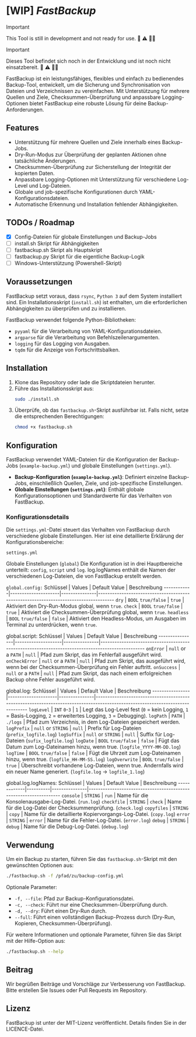 
# [WIP] _FastBackup_

> [!IMPORTANT]
> This Tool is still in development and not ready for use. :construction: :warning: :construction_worker_woman:

> [!IMPORTANT]
> Dieses Tool befindet sich noch in der Entwicklung und ist noch nicht einsatzbereit. :construction: :warning: :construction_worker_woman:

FastBackup ist ein leistungsfähiges, flexibles und einfach zu bedienendes Backup-Tool, entwickelt, um die Sicherung und Synchronisation von Dateien und Verzeichnissen zu vereinfachen. Mit Unterstützung für mehrere Quellen und Ziele, Checksummen-Überprüfung und anpassbare Logging-Optionen bietet FastBackup eine robuste Lösung für deine Backup-Anforderungen.

## Features
- Unterstützung für mehrere Quellen und Ziele innerhalb eines Backup-Jobs.
- Dry-Run-Modus zur Überprüfung der geplanten Aktionen ohne tatsächliche Änderungen.
- Checksummen-Überprüfung zur Sicherstellung der Integrität der kopierten Daten.
- Anpassbare Logging-Optionen mit Unterstützung für verschiedene Log-Level und Log-Dateien.
- Globale und job-spezifische Konfigurationen durch YAML-Konfigurationsdateien.
- Automatische Erkennung und Installation fehlender Abhängigkeiten.

## TODOs / Roadmap
- [x] Config-Dateien für globale Einstellungen und Backup-Jobs
- [ ] install.sh Skript für Abhängigkeiten
- [ ] fastbackup.sh Skript als Hauptskript
- [ ] fastbackup.py Skript für die eigentliche Backup-Logik
- [ ] Windows-Unterstützung (Powershell-Skript)

## Voraussetzungen

FastBackup setzt voraus, dass `rsync`, `Python 3` auf dem System installiert sind. Ein Installationsskript (`install.sh`) ist enthalten, um die erforderlichen Abhängigkeiten zu überprüfen und zu installieren.

FastBackup verwendet folgende Python-Bibliotheken:
- `pyyaml` für die Verarbeitung von YAML-Konfigurationsdateien.
- `argparse` für die Verarbeitung von Befehlszeilenargumenten.
- `logging` für das Logging von Ausgaben.
- `tqdm` für die Anzeige von Fortschrittsbalken.

## Installation

1. Klone das Repository oder lade die Skriptdateien herunter.
2. Führe das Installationsskript aus:
   ```bash
   sudo ./install.sh
   ```
3. Überprüfe, ob das `fastbackup.sh`-Skript ausführbar ist. Falls nicht, setze die entsprechenden Berechtigungen:
   ```bash
   chmod +x fastbackup.sh
   ```

## Konfiguration

FastBackup verwendet YAML-Dateien für die Konfiguration der Backup-Jobs (`example-backup.yml`) und globale Einstellungen (`settings.yml`).

- **Backup-Konfiguration (`example-backup.yml`)**: Definiert einzelne Backup-Jobs, einschließlich Quellen, Ziele, und job-spezifische Einstellungen.
- **Globale Einstellungen (`settings.yml`)**: Enthält globale Konfigurationsoptionen und Standardwerte für das Verhalten von FastBackup.


### Konfigurationsdetails
Die `settings.yml`-Datei steuert das Verhalten von FastBackup durch verschiedene globale Einstellungen. Hier ist eine detaillierte Erklärung der Konfigurationsbereiche:

`settings.yml`

Globale Einstellungen (`global`)
Die Konfiguration ist in drei Hauptbereiche unterteilt: `config`, `script` und `log`.
log.logNames enthält die Namen der verschiedenen Log-Dateien, die von FastBackup erstellt werden.

`global.config:`
  Schlüssel  | Values              | Default Value | Beschreibung
------------|---------------------|---------------|-------------------------------------------------------------------------------------
 `dry`      | `BOOL` `true/false` | `true`        | Aktiviert den Dry-Run-Modus global, wenn `true`.
 `check`    | `BOOL` `true/false` | `true`        | Aktiviert die Checksummen-Überprüfung global, wenn `true`.
 `headless` | `BOOL` `true/false` | `false`       | Aktiviert den Headless-Modus, um Ausgaben im Terminal zu unterdrücken, wenn `true`.

global.script:
 Schlüssel      | Values             | Default Value | Beschreibung
----------------|--------------------|---------------|-------------------------------------------------------------------------------------------------
 `onError`      | `null` or a `PATH` | `null`        | Pfad zum Skript, das im Fehlerfall ausgeführt wird.
 `onCheckError` | `null` or a `PATH` | `null`        | Pfad zum Skript, das ausgeführt wird, wenn bei der Checksummen-Überprüfung ein Fehler auftritt.
 `onSuccess`    | `null` or a `PATH` | `null`        | Pfad zum Skript, das nach einem erfolgreichen Backup ohne Fehler ausgeführt wird.

global.log:
 Schlüssel      | Values              | Default Value | Beschreibung
----------------|---------------------|---------------|-------------------------------------------------------------------------------------------------------------------------------
 `logLevel`     | `INT` `0`-`3`       | `1`           | Legt das Log-Level fest (`0` = kein Logging, `1` = Basis-Logging, `2` = erweitertes Logging, `3` = Debugging).
 `logPath`      | `PATH`              | `./logs`      | Pfad zum Verzeichnis, in dem Log-Dateien gespeichert werden.
 `logPrefix`    | `null` or `STRING`  | `null`        | Prefix für Log-Dateien (`prefix_logfile.log`)
 `logSuffix`    | `null` or `STRING`  | `null`        | Suffix für Log-Dateien (`sufix_logfile.log`)
 `logDate`      | `BOOL` `true/false` | `false`       | Fügt das Datum zum Log-Dateinamen hinzu, wenn true. (`logfile_YYYY-MM-DD.log`)
 `logTime`      | `BOOL` `true/false` | `false`       | Fügt die Uhrzeit zum Log-Dateinamen hinzu, wenn true. (`logfile_HH-MM-SS.log`)
 `logOverwrite` | `BOOL` `true/false` | `true`       | Überschreibt vorhandene Log-Dateien, wenn true. Andernfalls wird ein neuer Name generiert. (`logfile.log` -> `logfile_1.log`)

global.log.logNames:
 Schlüssel   | Values   | Default Value | Beschreibung
-------------|----------|---------------|------------------------------------------------------------------
 `console`   | `STRING` | `run`         | Name für die Konsolenausgabe-Log-Datei. (`run.log`)
 `checkfile` | `STRING` | `check`       | Name für die Log-Datei der Checksummenprüfung. (`check.log`)
 `copyfiles` | `STRING` | `copy`        | Name für die detaillierte Kopiervorgangs-Log-Datei. (`copy.log`)
 `error`     | `STRING` | `error`       | Name für die Fehler-Log-Datei. (`error.log`)
 `debug`     | `STRING` | `debug`       | Name für die Debug-Log-Datei. (`debug.log`)

## Verwendung

Um ein Backup zu starten, führen Sie das `fastbackup.sh`-Skript mit den gewünschten Optionen aus:

```bash
./fastbackup.sh -f /pfad/zu/backup-config.yml
```

Optionale Parameter:
- `-f, --file`: Pfad zur Backup-Konfigurationsdatei.
- `-c, --check`: Führt nur eine Checksummen-Überprüfung durch.
- `-d, --dry`: Führt einen Dry-Run durch.
- `--full`: Führt einen vollständigen Backup-Prozess durch (Dry-Run, Kopieren, Checksummen-Überprüfung).

Für weitere Informationen und optionale Parameter, führen Sie das Skript mit der Hilfe-Option aus:

```bash
./fastbackup.sh --help
```

## Beitrag

Wir begrüßen Beiträge und Vorschläge zur Verbesserung von FastBackup. Bitte erstellen Sie Issues oder Pull Requests im Repository.

## Lizenz

FastBackup ist unter der MIT-Lizenz veröffentlicht. Details finden Sie in der LICENCE-Datei.

